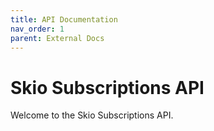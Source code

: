 ```yaml
---
title: API Documentation
nav_order: 1
parent: External Docs
---
```


# Skio Subscriptions API

Welcome to the Skio Subscriptions API.

